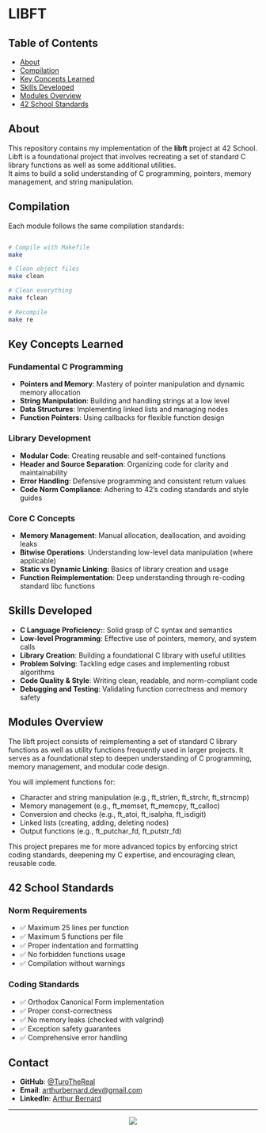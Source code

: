 # LIBFT

## Table of Contents
- [About](#about)
- [Compilation](#compilation)
- [Key Concepts Learned](#key-concepts-learned)
- [Skills Developed](#skills-developed)
- [Modules Overview](#modules-overview)
- [42 School Standards](#42-school-standards)


## About

This repository contains my implementation of the **libft** project at 42 School.  
Libft is a foundational project that involves recreating a set of standard C library functions as well as some additional utilities.  
It aims to build a solid understanding of C programming, pointers, memory management, and string manipulation.


## Compilation

Each module follows the same compilation standards:

```bash

# Compile with Makefile
make

# Clean object files
make clean

# Clean everything
make fclean

# Recompile
make re
```


## Key Concepts Learned

### Fundamental C Programming
- **Pointers and Memory**: Mastery of pointer manipulation and dynamic memory allocation
- **String Manipulation**: Building and handling strings at a low level
- **Data Structures**: Implementing linked lists and managing nodes
- **Function Pointers**: Using callbacks for flexible function design

### Library Development
- **Modular Code**: Creating reusable and self-contained functions
- **Header and Source Separation**: Organizing code for clarity and maintainability
- **Error Handling**: Defensive programming and consistent return values
- **Code Norm Compliance**: Adhering to 42’s coding standards and style guides
  
### Core C Concepts
- **Memory Management**: Manual allocation, deallocation, and avoiding leaks
- **Bitwise Operations**: Understanding low-level data manipulation (where applicable)
- **Static vs Dynamic Linking**: Basics of library creation and usage
- **Function Reimplementation**: Deep understanding through re-coding standard libc functions


## Skills Developed

- **C Language Proficiency:**: Solid grasp of C syntax and semantics
- **Low-level Programming**: Effective use of pointers, memory, and system calls
- **Library Creation**: Building a foundational C library with useful utilities
- **Problem Solving**: Tackling edge cases and implementing robust algorithms
- **Code Quality & Style**: Writing clean, readable, and norm-compliant code
- **Debugging and Testing**: Validating function correctness and memory safety


## Modules Overview

The libft project consists of reimplementing a set of standard C library functions as well as utility functions frequently used in larger projects. It serves as a foundational step to deepen understanding of C programming, memory management, and modular code design.

You will implement functions for:
- Character and string manipulation (e.g., ft_strlen, ft_strchr, ft_strncmp)
- Memory management (e.g., ft_memset, ft_memcpy, ft_calloc)
- Conversion and checks (e.g., ft_atoi, ft_isalpha, ft_isdigit)
- Linked lists (creating, adding, deleting nodes)
- Output functions (e.g., ft_putchar_fd, ft_putstr_fd)

This project prepares me for more advanced topics by enforcing strict coding standards, deepening my C expertise, and encouraging clean, reusable code.


## 42 School Standards

### Norm Requirements
- ✅ Maximum 25 lines per function
- ✅ Maximum 5 functions per file
- ✅ Proper indentation and formatting
- ✅ No forbidden functions usage
- ✅ Compilation without warnings

### Coding Standards
- ✅ Orthodox Canonical Form implementation
- ✅ Proper const-correctness
- ✅ No memory leaks (checked with valgrind)
- ✅ Exception safety guarantees
- ✅ Comprehensive error handling


## Contact

- **GitHub**: [@TuroTheReal](https://github.com/TuroTheReal)
- **Email**: arthurbernard.dev@gmail.com
- **LinkedIn**: [Arthur Bernard](https://www.linkedin.com/in/arthurbernard92/)

---

<p align="center">
  <img src="https://img.shields.io/badge/Made%20with-C-blue.svg"/>
</p>
